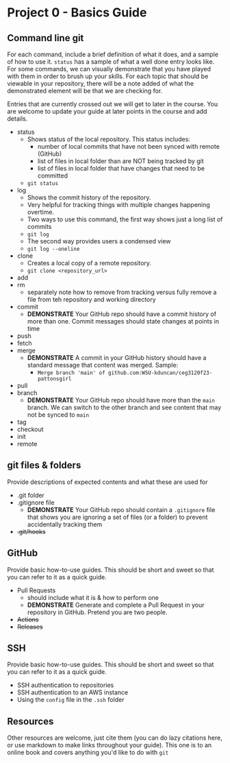 # Project 0 - Basics Guide

## Command line git

For each command, include a brief definition of what it does, and a sample of how to use it. `status` has a sample of what a well done entry looks like.  For some commands, we can visually demonstrate that you have played with them in order to brush up your skills.  For each topic that should be viewable in your repository, there will be a note added of what the demonstrated element will be that we are checking for.

Entries that are currently crossed out we will get to later in the course.  You are welcome to update your guide at later points in the course and add details.

- status
  - Shows status of the local repository. This status includes:
    - number of local commits that have not been synced with remote (GitHub)
    - list of files in local folder than are NOT being tracked by git
    - list of files in local folder that have changes that need to be committed
  - `git status`
- log
    - Shows the commit history of the repository.
    - Very helpful for tracking things with multiple changes happening overtime.
    - Two ways to use this command, the first way shows just a long list of commits
    - `git log`
    - The second way provides users a condensed view
    - `git log --oneline`
- clone
    - Creates a local copy of a remote repository.
    - `git clone <repository_url>`
- add
- rm
  - separately note how to remove from tracking versus fully remove a file from teh repository and working directory
- commit
  - **DEMONSTRATE** Your GitHub repo should have a commit history of more than one.  Commit messages should state changes at points in time
- push
- fetch
- merge
  - **DEMONSTRATE** A commit in your GitHub history should have a standard message that content was merged.  Sample:
    - `Merge branch 'main' of github.com:WSU-kduncan/ceg3120f23-pattonsgirl`
- pull
- branch
  - **DEMONSTRATE** Your GitHub repo should have more than the `main` branch.  We can switch to the other branch and see content that may not be synced to `main`
- tag
- checkout
- init
- remote

## git files & folders

Provide descriptions of expected contents and what these are used for

- .git folder
- .gitignore file
  - **DEMONSTRATE** Your GitHub repo should contain a `.gitignore` file that shows you are ignoring a set of files (or a folder) to prevent accidentally tracking them
- ~~.git/hooks~~

## GitHub

Provide basic how-to-use guides.  This should be short and sweet so that you can refer to it as a quick guide.

- Pull Requests
  - should include what it is & how to perform one
  - **DEMONSTRATE** Generate and complete a Pull Request in your repository in GitHub.  Pretend you are two people.
- ~~Actions~~
- ~~Releases~~

## SSH

Provide basic how-to-use guides.  This should be short and sweet so that you can refer to it as a quick guide.

- SSH authentication to repositories
- SSH authentication to an AWS instance
- Using the `config` file in the `.ssh` folder

## Resources
Other resources are welcome, just cite them (you can do lazy citations here, or use markdown to make links throughout your guide).  This one is to an online book and covers anything you'd like to do with `git`
